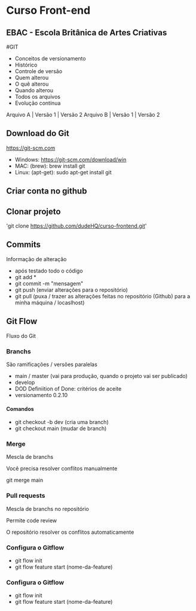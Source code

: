 # Curso Front-end
## EBAC - Escola Britânica de Artes Criativas

#GIT
- Conceitos de versionamento
- Histórico
- Controle de versão
- Quem alterou
- O quê alterou
- Quando alterou
- Todos os arquivos
- Evolução contínua

Arquivo A | Versão 1 | Versão 2 Arquivo B | Versão 1 | Versão 2

## Download do Git
https://git-scm.com

- Windows: https://git-scm.com/download/win
- MAC: (brew): brew install git
- Linux: (apt-get): sudo apt-get install git


## Criar conta no github

## Clonar projeto
'git clone https://github.com/dudeHQ/curso-frontend.git'


## Commits
Informação de alteração
- após testado todo o código
- git add *
- git commit -m "mensagem"
- git push (enviar alterações para o repositório)
- git pull (puxa / trazer as alterações feitas no repositório (Github) para a minha máquina / locaslhost)

## Git Flow
Fluxo do Git

### Branchs
São ramificações / versões paralelas

- main / master (vai para produção, quando o projeto vai ser publicado)
- develop
- DOD Definiition of Done: critérios de aceite
- versionamento 0.2.10

#### Comandos
- git checkout -b dev (cria uma branch)
- git checkout main (mudar de branch)

### Merge
Mescla de branchs

Você precisa resolver conflitos manualmente

git merge main

### Pull requests
Mescla de branchs no repositório

Permite code review

O repositório resolver os conflitos automaticamente


### Configura o Gitflow
- git flow init
- git flow feature start (nome-da-feature)

### Configura o Gitflow
- git flow init
- git flow feature start (nome-da-feature)
